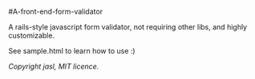 #A-front-end-form-validator

A rails-style javascript form validator, not requiring other libs, and highly customizable.

See sample.html to learn how to use :)

*Copyright jasl, MIT licence.*
